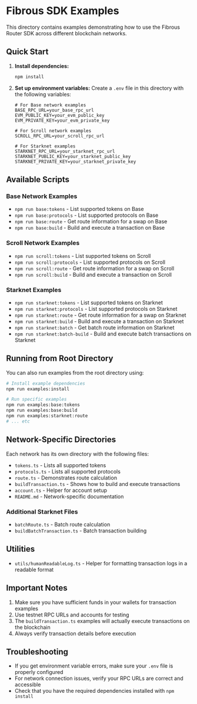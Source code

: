 # Fibrous SDK Examples

This directory contains examples demonstrating how to use the Fibrous Router SDK across different blockchain networks.

## Quick Start

1. **Install dependencies:**
   ```bash
   npm install
   ```

2. **Set up environment variables:**
   Create a `.env` file in this directory with the following variables:
   ```env
   # For Base network examples
   BASE_RPC_URL=your_base_rpc_url
   EVM_PUBLIC_KEY=your_evm_public_key
   EVM_PRIVATE_KEY=your_evm_private_key
   
   # For Scroll network examples
   SCROLL_RPC_URL=your_scroll_rpc_url
   
   # For Starknet examples
   STARKNET_RPC_URL=your_starknet_rpc_url
   STARKNET_PUBLIC_KEY=your_starknet_public_key
   STARKNET_PRIVATE_KEY=your_starknet_private_key
   ```

## Available Scripts

### Base Network Examples
- `npm run base:tokens` - List supported tokens on Base
- `npm run base:protocols` - List supported protocols on Base
- `npm run base:route` - Get route information for a swap on Base
- `npm run base:build` - Build and execute a transaction on Base

### Scroll Network Examples
- `npm run scroll:tokens` - List supported tokens on Scroll
- `npm run scroll:protocols` - List supported protocols on Scroll
- `npm run scroll:route` - Get route information for a swap on Scroll
- `npm run scroll:build` - Build and execute a transaction on Scroll

### Starknet Examples
- `npm run starknet:tokens` - List supported tokens on Starknet
- `npm run starknet:protocols` - List supported protocols on Starknet
- `npm run starknet:route` - Get route information for a swap on Starknet
- `npm run starknet:build` - Build and execute a transaction on Starknet
- `npm run starknet:batch` - Get batch route information on Starknet
- `npm run starknet:batch-build` - Build and execute batch transactions on Starknet

## Running from Root Directory

You can also run examples from the root directory using:

```bash
# Install example dependencies
npm run examples:install

# Run specific examples
npm run examples:base:tokens
npm run examples:base:build
npm run examples:starknet:route
# ... etc
```

## Network-Specific Directories

Each network has its own directory with the following files:

- `tokens.ts` - Lists all supported tokens
- `protocols.ts` - Lists all supported protocols  
- `route.ts` - Demonstrates route calculation
- `buildTransaction.ts` - Shows how to build and execute transactions
- `account.ts` - Helper for account setup
- `README.md` - Network-specific documentation

### Additional Starknet Files
- `batchRoute.ts` - Batch route calculation
- `buildBatchTransaction.ts` - Batch transaction building

## Utilities

- `utils/humanReadableLog.ts` - Helper for formatting transaction logs in a readable format

## Important Notes

1. Make sure you have sufficient funds in your wallets for transaction examples
2. Use testnet RPC URLs and accounts for testing
3. The `buildTransaction.ts` examples will actually execute transactions on the blockchain
4. Always verify transaction details before execution

## Troubleshooting

- If you get environment variable errors, make sure your `.env` file is properly configured
- For network connection issues, verify your RPC URLs are correct and accessible
- Check that you have the required dependencies installed with `npm install`
